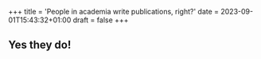 +++
title = 'People in academia write publications, right?'
date = 2023-09-01T15:43:32+01:00
draft = false
+++

## Yes they do!